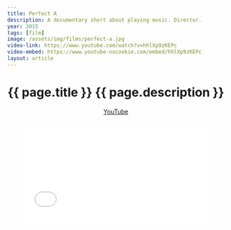 ```yaml
---
title: Perfect A
description: A documentary short about playing music. Director.
year: 2015
tags: [film]
image: /assets/img/films/perfect-a.jpg
video-link: https://www.youtube.com/watch?v=hhlXp9zKEPc
video-embed: https://www.youtube-nocookie.com/embed/hhlXp9zKEPc
layout: article
---
```


<header class="intro">
    <h1 class="details">{{ page.title }}
        <span class="subtitle">{{ page.description }}</span>
    </h1>
    <div class="platforms">
        <a href="{{ page.video-link }}" title="YouTube">YouTube</a>
    </div>
    <figure>
        <div style="padding:56.25% 0 0 0;position:relative;"><iframe src="{{ page.video-embed }}" style="position:absolute;top:0;left:0;width:100%;height:100%;" frameborder="0" allow="accelerometer; autoplay; encrypted-media; gyroscope; picture-in-picture" allowfullscreen></iframe></div>
    </figure>
</header>